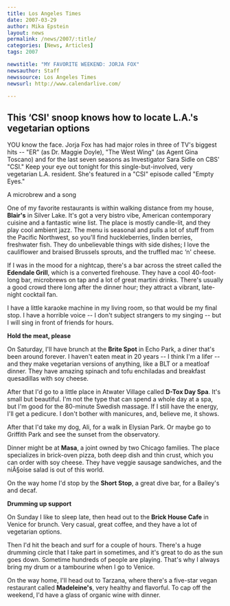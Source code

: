 ```yaml
---
title: Los Angeles Times 
date: 2007-03-29
author: Mika Epstein
layout: news
permalink: /news/2007/:title/
categories: [News, Articles]
tags: 2007

newstitle: "MY FAVORITE WEEKEND: JORJA FOX"
newsauthor: Staff
newssource: Los Angeles Times 
newsurl: http://www.calendarlive.com/

---
```


## This &#8216;CSI' snoop knows how to locate L.A.'s vegetarian options
YOU know the face. Jorja Fox has had major roles in three of TV's biggest hits -- "ER" (as Dr. Maggie Doyle), "The West Wing" (as Agent Gina Toscano) and for the last seven seasons as Investigator Sara Sidle on CBS' "CSI." Keep your eye out tonight for this single-but-involved, very vegetarian L.A. resident. She's featured in a "CSI" episode called "Empty Eyes."

A microbrew and a song

One of my favorite restaurants is within walking distance from my house, **Blair's** in Silver Lake. It's got a very bistro vibe, American contemporary cuisine and a fantastic wine list. The place is mostly candle-lit, and they play cool ambient jazz. The menu is seasonal and pulls a lot of stuff from the Pacific Northwest, so you'll find huckleberries, linden berries, freshwater fish. They do unbelievable things with side dishes; I love the cauliflower and braised Brussels sprouts, and the truffled mac &#8216;n' cheese.

If I was in the mood for a nightcap, there's a bar across the street called the **Edendale Grill**, which is a converted firehouse. They have a cool 40-foot-long bar, microbrews on tap and a lot of great martini drinks. There's usually a good crowd there long after the dinner hour; they attract a vibrant, late-night cocktail fan.

I have a little karaoke machine in my living room, so that would be my final stop. I have a horrible voice -- I don't subject strangers to my singing -- but I will sing in front of friends for hours.

**Hold the meat, please**

On Saturday, I'll have brunch at the **Brite Spot** in Echo Park, a diner that's been around forever. I haven't eaten meat in 20 years -- I think I'm a lifer -- and they make vegetarian versions of anything, like a BLT or a meatloaf dinner. They have amazing spinach and tofu enchiladas and breakfast quesadillas with soy cheese.

After that I'd go to a little place in Atwater Village called **D-Tox Day Spa**. It's small but beautiful. I'm not the type that can spend a whole day at a spa, but I'm good for the 80-minute Swedish massage. If I still have the energy, I'll get a pedicure. I don't bother with manicures, and, believe me, it shows.

After that I'd take my dog, Ali, for a walk in Elysian Park. Or maybe go to Griffith Park and see the sunset from the observatory.

Dinner might be at **Masa**, a joint owned by two Chicago families. The place specializes in brick-oven pizza, both deep dish and thin crust, which you can order with soy cheese. They have veggie sausage sandwiches, and the niÃ§oise salad is out of this world.

On the way home I'd stop by the **Short Stop**, a great dive bar, for a Bailey's and decaf.

**Drumming up support**

On Sunday I like to sleep late, then head out to the **Brick House Cafe** in Venice for brunch. Very casual, great coffee, and they have a lot of vegetarian options.

Then I'd hit the beach and surf for a couple of hours. There's a huge drumming circle that I take part in sometimes, and it's great to do as the sun goes down. Sometime hundreds of people are playing. That's why I always bring my drum or a tambourine when I go to Venice.

On the way home, I'll head out to Tarzana, where there's a five-star vegan restaurant called **Madeleine's**, very healthy and flavorful. To cap off the weekend, I'd have a glass of organic wine with dinner.